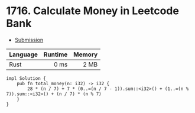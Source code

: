 # 1716. Calculate Money in Leetcode Bank
- [Submission](https://leetcode.com/submissions/detail/1113654277/)

| Language | Runtime | Memory |
| :-       |       -:|      -:|
| Rust | 0 ms | 2 MB |
```
impl Solution {
    pub fn total_money(n: i32) -> i32 {
        28 * (n / 7) + 7 * (0..=(n / 7 - 1)).sum::<i32>() + (1..=(n % 7)).sum::<i32>() + (n / 7) * (n % 7)
    }
}
```
